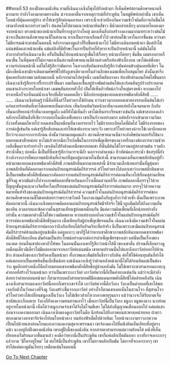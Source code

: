##ตอนที่ 53 สองฝั่งของผนังหิน
ยามที่เฉินฉางเซิงก็พุ่งไปยังหน้าผา ก็เห็นศิษย์สถานศึกษาหนานซีมากมาย กำลังวิ่งลงมาตามทางเดิน น่าจะแตกตื่นจากเหตุการณ์ที่ประตูหิน ในหมู่ศิษย์เหล่านั้น เขาเห็นใบหน้าที่คุ้นเคยอยู่บ้าง ทำให้เขารู้สึกผ่อนคลายลง เพราะนี่จะช่วยป้องกันความเข้าใจผิดที่อาจเกิดขึ้นได้
เขามาถึงหน้าผาอย่างรวดเร็ว ต้นสนโตไปตามแนวหน้าผาหินสีขาว มีน้ำตกสายเล็กๆ มากมายไหลลงมาจากหน้าผา ตรงหน้าของหน้าผาเป็นที่ราบสูงกว้างใหญ่ มองเห็นสิ่งก่อสร้างงดงามมากมายระหว่างต้นไม้ น่าจะเป็นสถานศึกษาหนานซีในตำนาน หากเป็นการมาเยือนทั่วไป เขาย่อมใช้เวลาในการชื่นชม ทว่าเขาไม่มีอารมณ์จะมาชมในตอนนี้ หลังจากมองดูแล้วก็รีบขึ้นหน้าผาไป
ไม่มีทางเดินบนหน้าผา มีแต่ป่าไม้แน่นขนัดและหน้าผาชัน แม้แต่ลิงที่มีทักษะในการปีนป่ายก็ยังยากจะปีนป่ายหน้าผานี้ แต่มันไม่ได้ลำบากสำหรับเฉินฉางเซิง
ครั้นปีนขึ้นไปบนหน้าผาสูงขึ้นไปเรื่อยๆ หน้าผาก็ค่อยๆ ชันขึ้น เมฆรอบกายก็หนาขึ้น ในที่สุดเขาก็ไม่อาจมองเห็นสถานศึกษาหนานซีด้านล่างหรือท้องฟ้าเบื้องบน เขาได้แต่พึ่งพาความจำก่อนหน้านี้ แต่ไม่ได้รู้สึกว่ามันยาก ในทางกลับกันเขากลับรู้สึกว่ามันค่อนข้างคุ้นเคยทีเดียว
ในเมืองซีหนิงเขามักจะติดตามศิษย์พี่ไปยังภูเขาเดียวดายในส่วนลึกของเมฆเพื่อเก็บสมุนไพร ดังนั้นเขาจึงคุ้นเคยกับสภาพแวดล้อมแบบนี้
หลังจากผ่านไปครู่หนึ่ง เมฆก็พลันบางลง ท้องฟ้าด้านบนก็สดใสขึ้นมาก
เฉินฉางเซิงรู้สึกกระปรี้กระเปร่าขึ้นมา
ลมเย็นและชื้นอยู่บ้างพัดผ่านต้นไม้และก้อนหินรูปร่างประหลาดบนเขาแล้วกระทบใบหน้าเขา
เมฆพลันสลายตัวไป เปิดให้เห็นทิวทัศน์กว้างใหญ่ตรงหน้า หากมองไปทางเหนือก็จะเห็นแม่น้ำถงเจียงที่เคี้ยวคดลดเลี้ยว
นี่คือปลายสุดของยอดเขาเทพธิดาศักดิ์สิทธิ์
……
……
เฉินฉางเซิงย่อมรู้ว่านี่คือที่ซึ่งสวีโหย่วหรงใช้กักตน ทว่าเขาวนรอบยอดเขาสองรอบเห็นต้นไม้เก่าแก่หลายร้อยต้นที่เขาไม่เคยพบเห็นมาก่อน เห็นก้อนหินริมหน้าผาที่นางเคยเอ่ยถึงในจดหมาย ถึงกับเห็นนกสีหยกน่ารักที่นางเคยพูดถึง แต่ก็ยังไม่เห็นถ้ำ
เขาไม่เห็นกระเรียนขาวเช่นกัน
แต่เขาสงบลงแล้ว หลังจากได้ยินสิ่งที่เซียวจางบอกในเมืองเฟิ่งหยาง เขาเป็นกังวลอย่างมาก แต่หลังจากเข้ามาความวิตกกังวลทั้งหมดก็หายไป ยอดเขาเป็นเหมือนที่นางบรรยายไว้ ไม่มีรายละเอียดใดที่ผิดไป ไม่มีร่องรอยของการต่อสู้เช่นกัน
แต่เขารู้สึกสับสนและทำให้เขาต้องระแวดระวัง เพราะสวีโหย่วหรงน่าจะใช้เวลาอีกหลายปีกว่าจะออกจากการกักตน ดังนั้นว่าตามเหตุผลแล้ว สถานศึกษาหนานซีน่าจะส่งศิษย์มาคอยรับใช้นางบนยอดเขาสักหน่อย หาไม่แล้วหากมีอะไรเกิดขึ้นในการบำเพ็ญเพียรของนางหรือนางต้องการความช่วยเหลือขึ้นมาจะทำอย่างไร
เขาเดินไปยังด้านเหนือของยอดเขา ที่นั่นมีต้นไม้โบราณอยู่สองสามต้น รวมถึงสระน้ำตื้นๆ บ่อหนึ่ง นี่เป็นที่ซึ่งเขารู้สึกว่าควรจะมีถ้ำ นอกจากตำแหน่ง ทิวทัศน์และสระน้ำ ข้อสรุปนี้ยังอ้างอิงจากการที่พบภาพสลักหินที่เก่าแก่ที่สุดอยู่มากมายในที่แห่งนี้
สามารถมองเห็นภาพสลักหินอยู่ทั่วหน้าผาของยอดเขาเทพธิดาศักดิ์สิทธิ์
ภาพสลักหินมากมายเหล่านี้ มีจำนวนเล็กน้อยเท่านั้นที่ดูคุ้นตา
ภาพสลักหินที่คัดลอกมาจากแผ่นป้ายอนุสรณ์คัมภีร์สวรรค์
สวีโหย่วหรงได้บอกเขาว่าภาพสลักหินพวกนี้เป็นเทพธิดาศักดิ์สิทธิ์คนแรกคัดลอกจากแผ่นป้ายอนุสรณ์คัมภีร์สวรรค์ตอนที่นางไปเยือนสุสานเทียนซูที่จิงตู
พวกมันต่างไปจากภาพคัดลอกที่ขายกันนอกโรงเตี๊ยมสวนหลีจื่อ ภาพคัดลอกนี้บรรจุไว้ด้วยปัญญาขั้นสูงและดวงจิตที่หาใดเปรียบของแผ่นป้ายอนุสรณ์คัมภีร์สวรรค์แผ่นแรก บรรจุไว้ด้วยความหมายที่แท้จริงของแผ่นป้ายอนุสรณ์คัมภีร์สวรรค์ ความเข้าใจในแผ่นป้ายอนุสรณ์คัมภีร์สวรรค์ของสถานศึกษาหนานซีไม่เคยด้อยกว่าพระราชวังหลี ในบางแง่มุมถึงกับสูงล้ำกว่าด้วยซ้ำ นั่นเป็นเพราะภาพคัดลอกพวกนี้
เฉินฉางเซิงพบภาพคัดลอกแผ่นป้ายอนุสรณ์รัศมีจรัสจ้า ใช้นิ้วลูบสัมผัสได้ถึงความเย็นของหิน
ลวดลายและข้อความในสุสานเทียนซูย่อมเหมือนกัน มีแค่ความผิดเพี้ยนที่เล็กน้อยอย่างยิ่งเท่านั้น
ความแตกต่างนี้ไม่ใช่ความผิดพลาด หากแต่บ่งบอกถึงความเข้าใจในแผ่นป้ายอนุสรณ์คัมภีร์สวรรค์ของเทพธิดาศักดิ์สิทธิ์รุ่นแรก
เมื่อเทียบกับผู้บำเพ็ญเพียรคนอื่น เฉินฉางเซิงมีความเข้าใจในแผ่นป้ายอนุสรณ์คัมภีร์สวรรค์มากกว่าถึงกับเทียบได้กับอัจฉริยะที่แท้จริง
นี่เป็นเพราะเขามีแผ่นป้ายอนุสรณ์คัมภีร์สวรรค์ห้าแผ่นอยู่บนข้อมือ
แค่ลูบเบาๆ เขาก็รู้ได้ว่าหากเขาศึกษาภาพสลักหินบนยอดเขาเทพธิดาศักดิ์สิทธิ์ให้ละเอียด มันย่อมเป็นประโยชน์อย่างมากต่อการบำเพ็ญเพียรของเขา
แต่นั่นเป็นเรื่องของอนาคต ก่อนอื่นเขาต้องหาถ้ำให้พบ
ในตอนนั้นเองเขาก็รู้สึกว่าหน้าใต้นิ้วของเขาสั่น
ปราณที่เลือนรางดูเหมือนเดี๋ยวมีเดี๋ยวไม่มีแผ่ออกมาจากเถาวัลย์แน่นขนัด
เขาตามปราณนั้นไปและดึงเถาวัลย์ออกไปด้านข้าง
ด้านหลังของเถาวัยยังคงเป็นหน้าผา ทั้งภาพและสัมผัสก็แข็งราวกับหิน ต่อให้ใช้ค้อนทุบมันก็ทำได้แค่แตกออกเป็นเศษหินชิ้นเล็กชิ้นน้อย
แต่เฉินฉางเซิงรู้ว่าด้านหลังหน้าผานี้ไม่ใช่ก้อนหินแต่เป็นช่องว่าง พูดอีกอย่างหนึ่งก็คือถ้ำบนยอดเขาเทพธิดาศักดิ์สิทธิ์อยู่ด้านหลังมัน
ไม่ใช่เพราะเขาสามารถมองทะลุค่ายกลที่สร้างไว้บนหน้าผา ทว่าเป็นเพราะเถาวัลย์
เถาวัลย์พวกนี้ก็เป็นค่ายกลเช่นกัน แม้ว่าจะมีกำลังด้อยกว่าค่ายกลบนหน้าผา ก็สามารถบดบังสายตายอดฝีมือเขตแดนเทพศักดิ์สิทธิ์ได้คล้ายคลึงกัน
เฉินฉางเซิงสามารถมองเถาวัลย์นี้ออกก็เพราะเขาจำได้
เถาวัลย์พวกนี้คือวังถง
วังถงเป็นค่ายกลที่เขาได้พบเจอกับตัวในวังหลวงที่จิงตู
วังถงสร้างขึ้นจากเถาวัลย์ อย่างไรก็ตามเขาเคยเห็นในสวนโจว
ที่สุสานโจวสวีโหย่วหรงได้เปลี่ยนธนูถงเป็นวังถง ใบไม้เขียวส่ายไหวกลางพายุรุนแรง แม้ว่านางจะได้รับบาดเจ็บสาหัสและเกือบตาย วังถงก็ยังคงความทนทานเอาไว้
เมื่อเถาวัลย์นี้เป็นวังถง ธนูถง ธนูของนาง นางย่อมอยู่ภายในหน้าผานี้
เห็นได้ว่าธนูถงจดจำเขาได้จึงไม่โจมตีเขา ไม่ได้ส่งสัญญาณเตือนออกไป แค่แผ่แสงอ่อนจางงดงามออกมา
เฉินฉางเซิงมองดูเถาวัลย์ในมือ นึกย้อนไปถึงภาพบนสะพานหน่ายเหอ ผ้าขาวตกลงมาดวงตาเขาจับจ้องไปบนใบหน้านาง
บนท้องฟ้าเต็มไปด้วยหิมะ ใบหน้านางงามราวภาพวาด เปี่ยมไปด้วยแสงอ่อนโยนและความงดงามสุดจะพรรณนา
เขาจ้องมองไปที่ผนังหินเย็นเยียบที่อยู่ตรงหน้า
นางอยู่อีกฝั่งของผนังหิน
เขาอยู่ฝั่งนี้ของผนังหิน
หากสายตาสามารถแผ่ความร้อนได้ ผนังที่เย็นเยียบคงเริ่มร้อนลวกขึ้นมาแล้ว
คงดีกว่าหากนี่เป็นประตูหิน เขาก็แค่ผลักเปิดมันออก บางทีอาจเคาะเบาๆ แล้วถาม ‘มีใครอยู่ไหม’
ไม่ ต่อให้นี่เป็นประตูหิน เขาก็ไม่อาจผลักเปิดมัน ไม่อาจที่จะเคาะเบาๆ
เขาทำได้แค่มองดูมันเงียบๆ เหมือนเช่นในตอนนี้


[Go To Next Chapter]( ./880.md)